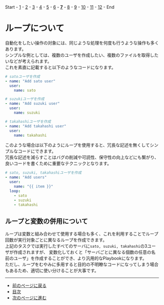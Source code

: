 Start - [1](step01.md) - [2](step02.md) - [3](step03.md) - [4](step04.md) - [5](step05.md) - [6](step06.md) - [**7**](step07.md) - [8](step08.md) - [9](step09.md) - [10](step10.md) - [11](step11.md) - [12](step12.md) - End


# ループについて

自動化をしたい操作の対象には、同じような処理を何度も行うような操作も多くあります。  
シンプルな例としては、複数のユーザを作成したい、複数のファイルを取得したいなどが考えられます。  
これを素直に記載すると以下のようなコードになります。

```yaml
# satoユーザを作成
- name: "Add sato user"
  user:
    name: sato

# suzukiユーザを作成
- name: "Add suzuki user"
  user:
    name: suzuki

# takahashiユーザを作成
- name: "Add takahashi user"
  user:
    name: takahashi
```

このような場合は以下のようにループを使用すると、冗長な記述を無くしてシンプルなコードにできます。  
冗長な記述を減らすことはバグの削減や可読性、保守性の向上などにも繋がり、良いコードを書くために重要なテクニックとなります。

```yaml
# sato, suzuki, takahashiユーザを作成
- name: "Add users"
  user:
    name: "{{ item }}"
  loop:
    - sato
    - suzuki
    - takahashi
```

## ループと変数の併用について

ループは変数と組み合わせて使用する場合も多く、これを利用することでループ回数が実行対象ごとに異なるループを作成できます。  
上記のタスクでは実行したすべてのサーバに`sato, suzuki, takahashi`の3ユーザが作成されますが、
変数化しておくと「サーバごとに異なる個数の任意の名前のユーザ」を作成することができ、より汎用的なPlaybookになります。  
ただし、ループをむやみに多用すると目的の不明瞭なコードになってしまう場合もあるため、適切に使い分けることが大事です。

---

- [前のページに戻る](step06a.md)
- [目次](README.md)
- [次のページに進む](step08.md)
